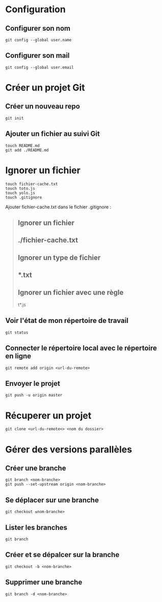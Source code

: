 # Configuration
## Configurer son nom 
````
git config --global user.name
````

## Configurer son mail 
````
git config --global user.email
````
# Créer un projet Git
## Créer un nouveau repo
```
git init
```

## Ajouter un fichier au suivi Git
````
touch README.md
git add ./README.md
````

# Ignorer un fichier
````
touch fichier-cache.txt
touch toto.js
touch yolo.js
touch .gitignore
````

Ajouter fichier-cache.txt dans le fichier .gitignore :

> **Ignorer un fichier**
> ---
> ./fichier-cache.txt
> ---
> **Ignorer un type de fichier**
> ---
> *.txt
> ---
> **Ignorer un fichier avec une règle**
> ---
> t*.js

## Voir l'état de mon répertoire de travail
````
git status
````

## Connecter le répertoire local avec le répertoire en ligne
````
git remote add origin <url-du-remote>
````

## Envoyer le projet 
````
git push -u origin master
````

# Récuperer un projet
````
git clone <url-du-remote<> <nom du dossier>
````

# Gérer des versions parallèles
## Créer une branche
````
git branch <nom-branche>
git push --set-upstream origin <nom-branche>
````

## Se déplacer sur une branche
````
git checkout ≤nom-branche>
````

## Lister les branches
````
git branch
````

## Créer et se dépalcer sur la branche
````
git checkout -b <nom-branche>
````

## Supprimer une branche
````
git branch -d <nom-branche>
````
